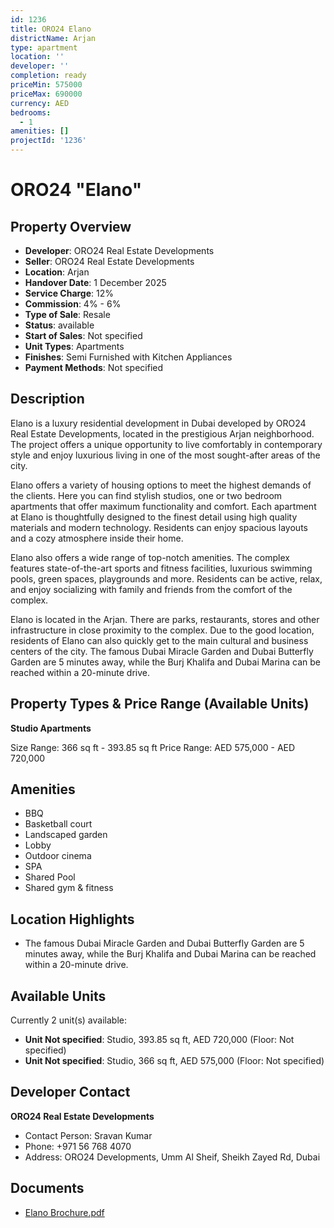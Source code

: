 ```yaml
---
id: 1236
title: ORO24 Elano
districtName: Arjan
type: apartment
location: ''
developer: ''
completion: ready
priceMin: 575000
priceMax: 690000
currency: AED
bedrooms:
  - 1
amenities: []
projectId: '1236'
---
```


# ORO24 "Elano"

## Property Overview
- **Developer**: ORO24 Real Estate Developments
- **Seller**: ORO24 Real Estate Developments
- **Location**: Arjan
- **Handover Date**: 1 December 2025
- **Service Charge**: 12%
- **Commission**: 4% - 6%
- **Type of Sale**: Resale
- **Status**: available
- **Start of Sales**: Not specified
- **Unit Types**: Apartments
- **Finishes**: Semi Furnished with Kitchen Appliances
- **Payment Methods**: Not specified

## Description
Elano is a luxury residential development in Dubai developed by ORO24 Real Estate Developments, located in the prestigious Arjan neighborhood. The project offers a unique opportunity to live comfortably in contemporary style and enjoy luxurious living in one of the most sought-after areas of the city.

 Elano offers a variety of housing options to meet the highest demands of the clients. Here you can find stylish studios, one or two bedroom apartments that offer maximum functionality and comfort. Each apartment at Elano is thoughtfully designed to the finest detail using high quality materials and modern technology. Residents can enjoy spacious layouts and a cozy atmosphere inside their home.

Elano also offers a wide range of top-notch amenities. The complex features state-of-the-art sports and fitness facilities, luxurious swimming pools, green spaces, playgrounds and more. Residents can be active, relax, and enjoy socializing with family and friends from the comfort of the complex.

Elano is located in the Arjan. There are parks, restaurants, stores and other infrastructure in close proximity to the complex. Due to the good location, residents of Elano can also quickly get to the main cultural and business centers of the city. The famous Dubai Miracle Garden and Dubai Butterfly Garden are 5 minutes away, while the Burj Khalifa and Dubai Marina can be reached within a 20-minute drive.

## Property Types & Price Range (Available Units)
**Studio Apartments**

Size Range: 366 sq ft - 393.85 sq ft
Price Range: AED 575,000 - AED 720,000

## Amenities
- BBQ
- Basketball court
- Landscaped garden
- Lobby
- Outdoor cinema
- SPA
- Shared Pool
- Shared gym & fitness

## Location Highlights
- The famous Dubai Miracle Garden and Dubai Butterfly Garden are 5 minutes away, while the Burj Khalifa and Dubai Marina can be reached within a 20-minute drive.

## Available Units
Currently 2 unit(s) available:
- **Unit Not specified**: Studio, 393.85 sq ft, AED 720,000 (Floor: Not specified)
- **Unit Not specified**: Studio, 366 sq ft, AED 575,000 (Floor: Not specified)

## Developer Contact
**ORO24 Real Estate Developments**
- Contact Person: Sravan Kumar
- Phone: +971 56 768 4070
- Address: ORO24 Developments, Umm Al Sheif, Sheikh Zayed Rd, Dubai

## Documents
- [Elano Brochure.pdf](https://cdn.geniemap.net/2024/02/29/LvaIjhkM8pl73IOX9sTIwKj8Dc3ghvWUwhIrlS8B.pdf)
